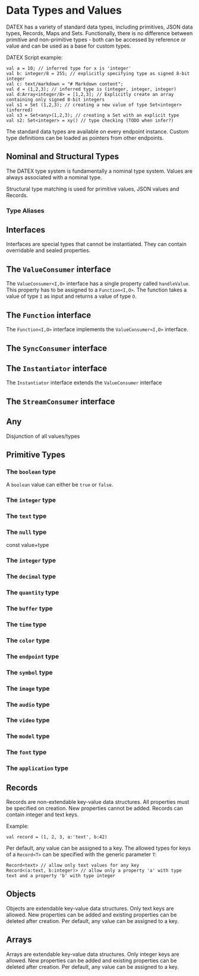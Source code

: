 # Data Types and Values

DATEX has a variety of standard data types, including
primitives, JSON data types, Records, Maps and Sets.
Functionally, there is no difference between primitive and non-primitive types - both can be accessed by reference or value and can be used as a base
for custom types. 

DATEX Script example:
```datex
val a = 10; // inferred type for x is 'integer'
val b: integer/8 = 255; // explicitly specifying type as signed 8-bit integer
val c: text/markdown = "# Markdown content";
val d = (1,2,3); // inferred type is (integer, integer, integer)
val d:Array<integer/8> = [1,2,3]; // Explicitly create an array containing only signed 8-bit integers
val s1 = Set (1,2,3); // creating a new value of type Set<integer> (inferred)
val s3 = Set<any>(1,2,3); // creating a Set with an explicit type
val s2: Set<integer> = xy() // type checking (TODO when infer?)

```

<!--Type definitions are created with the special `Type` data type. -->
The standard data types are available on every endpoint instance.
Custom type definitions can be loaded as pointers from other endpoints.

## Nominal and Structural Types
The DATEX type system is fundamentally a nominal type system.
Values are always associated with a nominal type.

Structural type matching is used for primitive values, JSON values and Records.

### Type Aliases


## Interfaces

Interfaces are special types that cannot be instantiated.
They can contain overridable and sealed properties.

## The `ValueConsumer` interface

The `ValueConsumer<I,O>` interface has a single property called
`handleValue`. This property has to be assigned to a `Function<I,O>`.
The function takes a value of type `I` as input and returns a value of type `O`.

## The `Function` interface
The `Function<I,O>` interface implements the `ValueConsumer<I,O>` interface.

## The `SyncConsumer` interface


## The `Instantiator` interface
The `Instantiator` interface extends the `ValueConsumer` interface

## The `StreamConsumer` interface


## Any

Disjunction of all values/types

## Primitive Types

### The `boolean` type

A `boolean` value can either be `true` or `false`.


### The `integer` type
### The `text` type
### The `null` type
const value+type
### The `integer` type
### The `decimal` type
### The `quantity` type
### The `buffer` type
### The `time` type
### The `color` type
### The `endpoint` type
### The `symbol` type
### The `image` type
### The `audio` type
### The `video` type
### The `model` type
### The `font` type
### The `application` type

## Records

Records are non-extendable key-value data structures.
All properties must be specified on creation. New properties cannot be added.
Records can contain integer and text keys.

Example:
```datex
val record = (1, 2, 3, a:'text', b:42)
```
Per default, any value can be assigned to a key.
The allowed types for keys of a `Record<T>` can be specified with the generic parameter `T`:
```datex
Record<text> // allow only text values for any key
Record<(a:text, b:integer)> // allow only a property 'a' with type text and a property 'b' with type integer
```


## Objects

Objects are extendable key-value data structures.
Only text keys are allowed. New properties can be added and existing properties can be deleted after creation.
Per default, any value can be assigned to a key.

## Arrays
Arrays are extendable key-value data structures.
Only integer keys are allowed. New properties can be added and existing properties can be deleted after creation.
Per default, any value can be assigned to a key.
